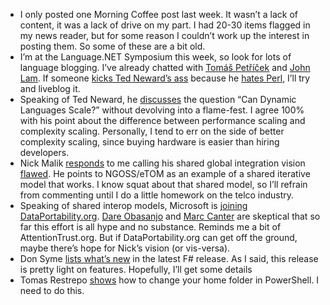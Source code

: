 -   I only posted one Morning Coffee post last week. It wasn’t a lack of
    content, it was a lack of drive on my part. I had 20-30 items
    flagged in my news reader, but for some reason I couldn’t work up
    the interest in posting them. So some of these are a bit old.
-   I’m at the Language.NET Symposium this week, so look for lots of
    language blogging. I’ve already chatted with [Tomáš
    Petříček](http://tomasp.net/) and [John
    Lam](http://www.iunknown.com/). If someone [kicks Ted Neward’s
    ass](http://blogs.tedneward.com/2008/01/25/By+The+Way+If+Anybody+Wants+To+Argue+About+Languages+Next+Week.aspx)
    because he [hates
    Perl](http://blogs.tedneward.com/2008/01/25/So+I+Dont+Like+Perl+Sue+Me.aspx),
    I’ll try and liveblog it.
-   Speaking of Ted Neward, he
    [discusses](http://blogs.tedneward.com/2008/01/24/Can+Dynamic+Languages+Scale.aspx)
    the question “Can Dynamic Languages Scale?” without devolving into a
    flame-fest. I agree 100% with his point about the difference between
    performance scaling and complexity scaling. Personally, I tend to
    err on the side of better complexity scaling, since buying hardware
    is easier than hiring developers.
-   Nick Malik
    [responds](http://blogs.msdn.com/nickmalik/archive/2008/01/23/the-future-can-be-seen-if-we-decide-to-look.aspx)
    to me calling his shared global integration vision
    [flawed](http://devhawk.net/2008/01/22/nicks-flawed-vision-of-a-shared-integration-model/).
    He points to NGOSS/eTOM as an example of a shared iterative model
    that works. I know squat about that shared model, so I’ll refrain
    from commenting until I do a little homework on the telco industry.
-   Speaking of shared interop models, Microsoft is [joining
    DataPortability.org](http://dev.live.com/blogs/devlive/archive/2008/01/24/203.aspx).
    [Dare
    Obasanjo](http://www.25hoursaday.com/weblog/2008/01/24/MicrosoftJoinsDataportabilityorg.aspx)
    and [Marc
    Canter](http://blog.broadbandmechanics.com/2008/01/dataportabilityorg-gradually-eeking-its-way-out-of-the-reality-distortion-echo-chamber#comments)
    are skeptical that so far this effort is all hype and no substance.
    Reminds me a bit of AttentionTrust.org. But if DataPortability.org
    can get off the ground, maybe there’s hope for Nick’s vision (or
    vis-versa).
-   Don Syme [lists what’s
    new](http://blogs.msdn.com/dsyme/archive/2008/01/25/update-to-the-f-1-9-3-release.aspx)
    in the latest F\# release. As I said, this release is pretty light
    on features. Hopefully, I’ll get some details
-   Tomas Restrepo
    [shows](http://www.winterdom.com/weblog/2008/01/24/ModifyingTheHomeInPowerShell.aspx)
    how to change your home folder in PowerShell. I need to do this.


